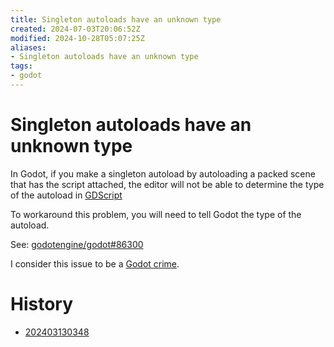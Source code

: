 ```yaml
---
title: Singleton autoloads have an unknown type
created: 2024-07-03T20:06:52Z
modified: 2024-10-28T05:07:25Z
aliases:
- Singleton autoloads have an unknown type
tags:
- godot
---
```


# Singleton autoloads have an unknown type

In Godot, if you make a singleton autoload by autoloading a packed scene that has the script attached, the editor will not be able to determine the type of the autoload in [GDScript](../tags/gdscript.md)

To workaround this problem, you will need to tell Godot the type of the autoload.

See: [godotengine/godot#86300](https://github.com/godotengine/godot/issues/86300)

I consider this issue to be a [Godot crime](godot-crimes.md).

# History

- [202403130348](../entries/202403130348.md)
